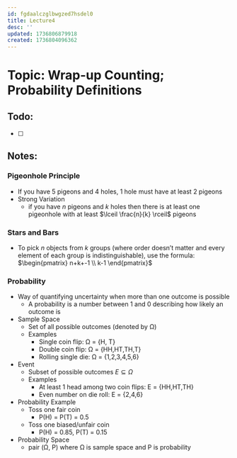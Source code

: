 ```yaml
---
id: fgdaalczglbwgzed7hsdel0
title: Lecture4
desc: ''
updated: 1736806879918
created: 1736804096362
---
```

# Topic: Wrap-up Counting; Probability Definitions

## Todo:
- [ ]

## Notes:
### Pigeonhole Principle
- If you have 5 pigeons and 4 holes, 1 hole must have at least 2 pigeons
- Strong Variation
  - if you have $n$ pigeons and $k$ holes then there is at least one pigeonhole with at least $\lceil \frac{n}{k} \rceil$ pigeons

### Stars and Bars
- To pick $n$ objects from $k$ groups (where order doesn’t matter and every element of each group is indistinguishable), use the formula: $\begin{pmatrix} n+k+-1 \\ k-1 \end{pmatrix}$

### Probability
- Way of quantifying uncertainty when more than one outcome is possible
  - A probability is a number between 1 and 0 describing how likely an outcome is
- Sample Space
  - Set of all possible outcomes (denoted by Ω)
  - Examples
    - Single coin flip: Ω = {H, T}
    - Double coin flip: Ω = {HH,HT,TH,T}
    - Rolling single die: Ω = {1,2,3,4,5,6}
- Event
  - Subset of possible outcomes $E \subseteq Ω$
  - Examples
    - At least 1 head among two coin flips: E = {HH,HT,TH}
    - Even number on die roll: E = {2,4,6}
- Probability Example
  - Toss one fair coin
    - P(H) = P(T) = 0.5
  - Toss one biased/unfair coin
    - P(H) = 0.85, P(T) = 0.15
- Probability Space
  - pair (Ω, P) where Ω is sample space and P is probability
 